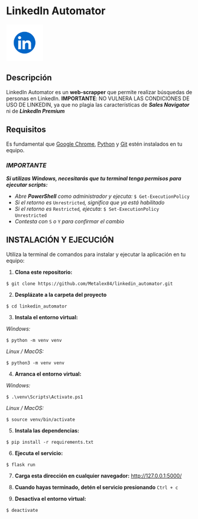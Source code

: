 # LinkedIn Automator
<img src="static/LinkedIn_Logo.png" alt="LinkedIn Logo" width="100">

## Descripción
LinkedIn Automator es un **web-scrapper** que permite realizar búsquedas de personas en LinkedIn.
**IMPORTANTE**: NO VULNERA LAS CONDICIONES DE USO DE LINKEDIN, ya que no plagia las características de ***Sales Navigator*** ni de ***LinkedIn Premium***

## Requisitos
Es fundamental que [Google Chrome](https://www.google.com/chrome/), [Python](https://www.python.org/downloads/) y [Git](https://git-scm.com/downloads?ref=allthings.how) estén instalados en tu equipo.


### *IMPORTANTE*
***Si utilizas Windows, necesitarás que tu terminal tenga permisos para ejecutar scripts:***

* *Abre **PowerShell** como administrador y ejecuta:* ```$ Get-ExecutionPolicy```
* *Si el retorno es* ```Unrestricted```*, significa que ya está habilitado*
* *Si el retorno es* ```Restricted```*, ejecuta:* ``` $ Set-ExecutionPolicy Unrestricted ```
* *Contesta con* ```S``` *o* ```Y``` *para confirmar el cambio*


## INSTALACIÓN Y EJECUCIÓN
Utiliza la terminal de comandos para instalar y ejecutar la aplicación en tu equipo:
1. **Clona este repositorio:**
```
$ git clone https://github.com/Metalex84/linkedin_automator.git
```

2. **Desplázate a la carpeta del proyecto**
```
$ cd linkedin_automator
```

3. **Instala el entorno virtual:**

*Windows:*
```
$ python -m venv venv
```

*Linux / MacOS:*
```
$ python3 -m venv venv
```

4. **Arranca el entorno virtual:**

*Windows:*
```
$ .\venv\Scripts\Activate.ps1
```
*Linux / MacOS:*

```
$ source venv/bin/activate
```

5. **Instala las dependencias:**
```
$ pip install -r requirements.txt
```

6. **Ejecuta el servicio:**
```
$ flask run
```

7. **Carga esta dirección en cualquier navegador:**
http://127.0.0.1:5000/

8. **Cuando hayas terminado, detén el servicio presionando** ```Ctrl + c```

9. **Desactiva el entorno virtual:**
```
$ deactivate
```
